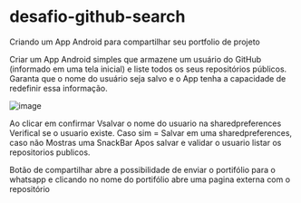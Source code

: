 # desafio-github-search
Criando um App Android para compartilhar seu portfolio de projeto 

Criar um App Android simples que armazene um usuário do GitHub (informado em uma tela inicial) e liste todos os seus repositórios públicos. 
Garanta que o nome do usuário seja salvo e o App tenha a capacidade de redefinir essa informação.

![image](https://user-images.githubusercontent.com/5827265/188474294-4472bcc0-24ee-4ccd-80a8-7cee0372e7fa.png)



Ao clicar em confirmar Vsalvar o nome do usuario na sharedpreferences
Verifical se o usuario existe. Caso sim = Salvar em uma sharedpreferences, caso não Mostras uma SnackBar
Apos salvar e validar o usuario listar os repositorios publicos.


Botão de compartilhar abre a possibilidade de enviar o portifólio para o whatsapp
e clicando no nome do portifólio abre uma pagina externa com o repositório